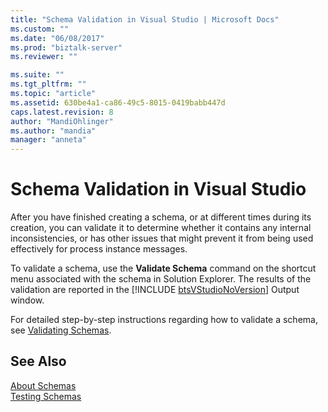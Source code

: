 ```yaml
---
title: "Schema Validation in Visual Studio | Microsoft Docs"
ms.custom: ""
ms.date: "06/08/2017"
ms.prod: "biztalk-server"
ms.reviewer: ""

ms.suite: ""
ms.tgt_pltfrm: ""
ms.topic: "article"
ms.assetid: 630be4a1-ca86-49c5-8015-0419babb447d
caps.latest.revision: 8
author: "MandiOhlinger"
ms.author: "mandia"
manager: "anneta"
---
```

# Schema Validation in Visual Studio
After you have finished creating a schema, or at different times during its creation, you can validate it to determine whether it contains any internal inconsistencies, or has other issues that might prevent it from being used effectively for process instance messages.  
  
 To validate a schema, use the <strong>Validate Schema</strong> command on the shortcut menu associated with the schema in Solution Explorer. The results of the validation are reported in the [!INCLUDE [btsVStudioNoVersion](../includes/btsvstudionoversion-md.md)] Output window.  
  
 For detailed step-by-step instructions regarding how to validate a schema, see [Validating Schemas](../core/how-to-validate-schemas-in-visual-studio.md).  
  
## See Also  
 [About Schemas](../core/about-schemas.md)   
 [Testing Schemas](../core/testing-schemas.md)